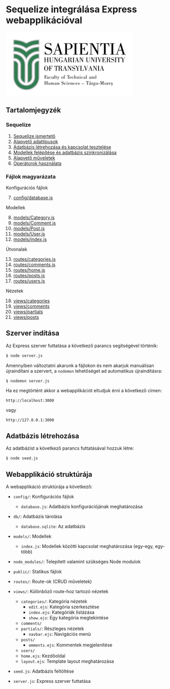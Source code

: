 # Sequelize integrálása Express webapplikációval

<img src="./public/images/logo.jpg" style="width: auto; height: 200px;" />

## Tartalomjegyzék

### Sequelize

1. [Sequelize ismertető](./docs/Sequelize/Sequelize%20Ismertető.md)
2. [Alapvető adattípusok](./docs/Sequelize/Alapvető_Sequelize_Adattípusok.md)
3. [Adatbázis létrehozása és kapcsolat tesztelése](./docs/Sequelize/Adatbázis_Létrehozása_és_Kapcsolat_Tesztelése.md)
4. [Modellek felépítése és adatbázis szinkronizálása](./docs/Sequelize/Modellek_Felépítése.md)
5. [Alapvető műveletek](./docs/Sequelize/Alapvető_Műveletek.md)
6. [Operátorok használata](./docs/Sequelize/Operátorok_használata.md)

### Fájlok magyarázata

Konfigurációs fájlok

7. [config/database.js](./docs/Fájlok%20magyarázata/config_database.js.md)

Modellek

8. [models/Category.js](./docs/Fájlok%20magyarázata/models_Category.js.md)
9. [models/Comment.js](./docs/Fájlok%20magyarázata/models_Comment.js.md)
10. [models/Post.js](./docs/Fájlok%20magyarázata/models_Post.js.md)
11. [models/User.js](./docs/Fájlok%20magyarázata/models_User.js.md)
12. [models/index.js](./docs/Fájlok%20magyarázata/models_index.js.md)

Útvonalak

13. [routes/categories.js](./docs/Fájlok%20magyarázata/routes_categories.js.md)
14. [routes/comments.js](./docs/Fájlok%20magyarázata/routes_comments.js.md)
15. [routes/home.js](./docs/Fájlok%20magyarázata/routes_home.js.md)
16. [routes/posts.js](./docs/Fájlok%20magyarázata/routes_posts.js.md)
17. [routes/users.js](./docs/Fájlok%20magyarázata/routes_users.js.md)

Nézetek

18. [views/categories](./docs/Fájlok%20magyarázata/views_categories.md) 
19. [views/comments](./docs/Fájlok%20magyarázata/views_comments.md)
20. [views/partials](./docs/Fájlok%20magyarázata/views_partials.md)
21. [views/posts](./docs/Fájlok%20magyarázata/views_posts.md)

## Szerver indítása

Az Express szerver futtatása a következő parancs segítségével történik:
```bash
$ node server.js
```
Amennyiben változtatni akarunk a fájlokon és nem akarjuk manuálisan újraindítani a szervert, a `nodemon` lehetőséget ad automatikus újraindításra:
```bash
$ nodemon server.js
```

Ha ez megtörtént akkor a webapplikációt eltudjuk érni a következő címen:
```
http://localhost:3000
```
vagy
```
http://127.0.0.1:3000
```

## Adatbázis létrehozása

Az adatbázist a következő parancs futtatásával hozzuk létre:
```bash
$ node seed.js
```

## Webapplikáció struktúrája

A webapplikáció struktúrája a következő:

- `config/`: Konfigurációs fájlok
  - `database.js`: Adatbázis konfigurációjának meghatározása

- `db/`: Adatbázis tárolása
  - `database.sqlite`: Az adatbázis

- `models/`: Modellek
  - `index.js`: Modellek közötti kapcsolat meghatározása (egy-egy, egy-több)

- `node_modules/`: Telepített valamint szükséges Node modulok

- `public/`: Statikus fájlok

- `routes/`: Route-ok (CRUD műveletek)

- `views/`: Különböző route-hoz tartozó nézetek
  - `categories/`: Kategória nézetek
    - `edit.ejs`: Kategória szerkesztése
    - `index.ejs`: Kategóriák listázása
    - `show.ejs`: Egy kategória megtekintése
  - `comments/`
  - `partials/`: Részleges nézetek
    - `navbar.ejs`: Navigációs menü
  - `posts/`
    - `omments.ejs`: Kommentek megjelenítése
  - `users/`
  - `home.ejs`: Kezdőoldal
  - `layout.ejs`: Template layout meghatározása

- `seed.js`: Adatbázis feltöltése
- `server.js`: Express szerver futtatása
